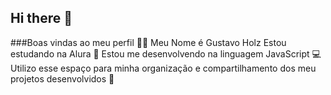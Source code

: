 ## Hi there 👋

###Boas vindas ao meu perfil 💙💙
Meu Nome é Gustavo Holz
Estou estudando na Alura 📘
Estou me desenvolvendo na linguagem JavaScript 💻
Utilizo esse espaço para minha organização e compartilhamento dos meu projetos desenvolvidos 🙂






